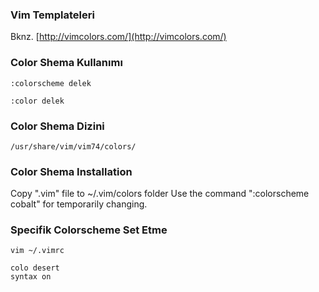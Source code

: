 ### Vim Templateleri

Bknz. [http://vimcolors.com/](http://vimcolors.com/)

### Color Shema Kullanımı

`:colorscheme delek`

`:color delek`

### Color Shema Dizini

`/usr/share/vim/vim74/colors/`

### Color Shema Installation

Copy ".vim" file to ~/.vim/colors folder
Use the command ":colorscheme cobalt" for temporarily changing.


### Specifik Colorscheme Set Etme 
`vim ~/.vimrc`

    colo desert
    syntax on
